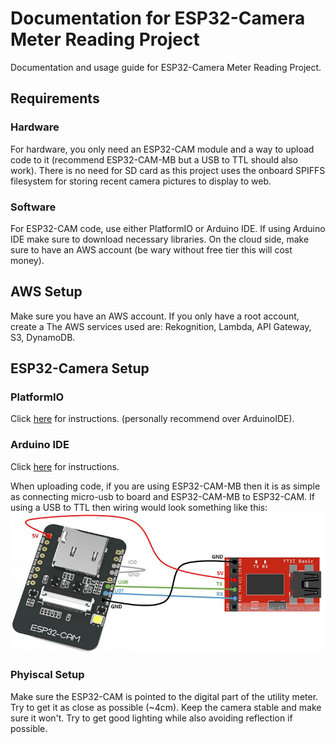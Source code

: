 # Documentation for ESP32-Camera Meter Reading Project
Documentation and usage guide for ESP32-Camera Meter Reading Project.

## Requirements
### Hardware
For hardware, you only need an ESP32-CAM module and a way to upload code to it (recommend ESP32-CAM-MB but a USB to TTL should also work). There is no need for SD card as this project uses the onboard SPIFFS filesystem for storing recent camera pictures to display to web.

### Software
For ESP32-CAM code, use either PlatformIO or Arduino IDE. If using Arduino IDE make sure to download necessary libraries. On the cloud side, make sure to have an AWS account (be wary without free tier this will cost money).


## AWS Setup
Make sure you have an AWS account. If you only have a root account, create a  The AWS services used are: Rekognition, Lambda, API Gateway, S3, DynamoDB.


## ESP32-Camera Setup
### PlatformIO
Click [here](./PIOSetup.md) for instructions. (personally recommend over ArduinoIDE).

### Arduino IDE
Click [here](./ArduinoSetup.md) for instructions.

When uploading code, if you are using ESP32-CAM-MB then it is as simple as connecting micro-usb to board and ESP32-CAM-MB to ESP32-CAM. If using a USB to TTL then wiring would look something like this:
![](../assets/images/wiring.jpg)

### Phyiscal Setup
Make sure the ESP32-CAM is pointed to the digital part of the utility meter. Try to get it as close as possible (~4cm). Keep the camera stable and make sure it won't. Try to get good lighting while also avoiding reflection if possible.


